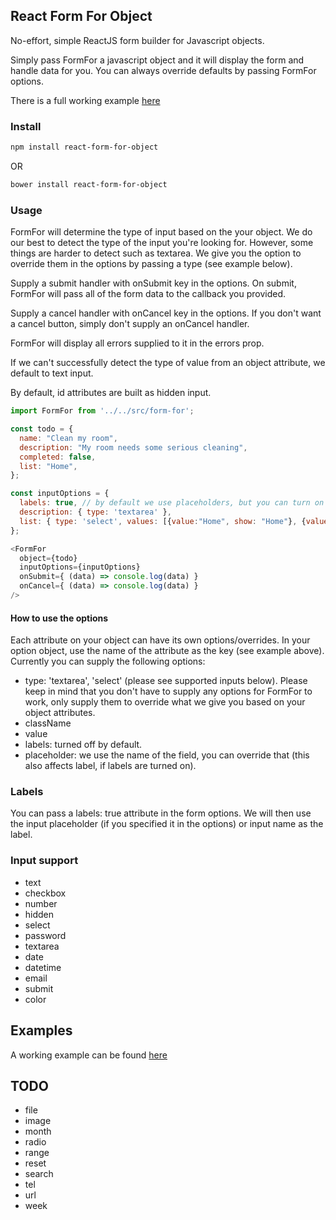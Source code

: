 ## React Form For Object

No-effort, simple ReactJS form builder for Javascript objects.

Simply pass FormFor a javascript object and it will display the form and handle
data for you. You can always override defaults by passing FormFor options.

There is a full working example [here](./example)

### Install
```bash
npm install react-form-for-object
```

OR

```bash
bower install react-form-for-object
```

### Usage
FormFor will determine the type of input based on the your object. We do our best
to detect the type of the input you're looking for. However, some things are harder to detect such as textarea. We give you the option to override them in the options by passing a type (see example below).

Supply a submit handler with onSubmit key in the options. On submit, FormFor will pass all of the form data to the callback you provided.

Supply a cancel handler with onCancel key in the options. If you don't want a cancel button,
simply don't supply an onCancel handler.

FormFor will display all errors supplied to it in the errors prop.

If we can't successfully detect the type of value from an object attribute, we default
to text input.

By default, id attributes are built as hidden input.

```javascript
import FormFor from '../../src/form-for';

const todo = {
  name: "Clean my room",
  description: "My room needs some serious cleaning",
  completed: false,
  list: "Home",
};

const inputOptions = {
  labels: true, // by default we use placeholders, but you can turn on labels and we will use both.
  description: { type: 'textarea' },
  list: { type: 'select', values: [{value:"Home", show: "Home"}, {value:"Work", show: "Work"}] },
};

<FormFor
  object={todo}
  inputOptions={inputOptions}
  onSubmit={ (data) => console.log(data) }
  onCancel={ (data) => console.log(data) }
/>

```
#### How to use the options
Each attribute on your object can have its own options/overrides. In your option object,
use the name of the attribute as the key (see example above). Currently you can supply the following options:

- type: 'textarea', 'select' (please see supported inputs below). Please keep in mind that you don't have to supply any options for FormFor to work, only supply them to override what we give you
based on your object attributes.
- className
- value
- labels: turned off by default.
- placeholder: we use the name of the field, you can override that (this also affects label, if labels are turned on).

### Labels
You can pass a labels: true attribute in the form options. We will then use
the input placeholder (if you specified it in the options) or input name as the label.

### Input support

- text
- checkbox
- number
- hidden
- select
- password
- textarea
- date
- datetime
- email
- submit
- color

## Examples
A working example can be found [here](./example)

## TODO
- file
- image
- month
- radio
- range
- reset
- search
- tel
- url
- week

